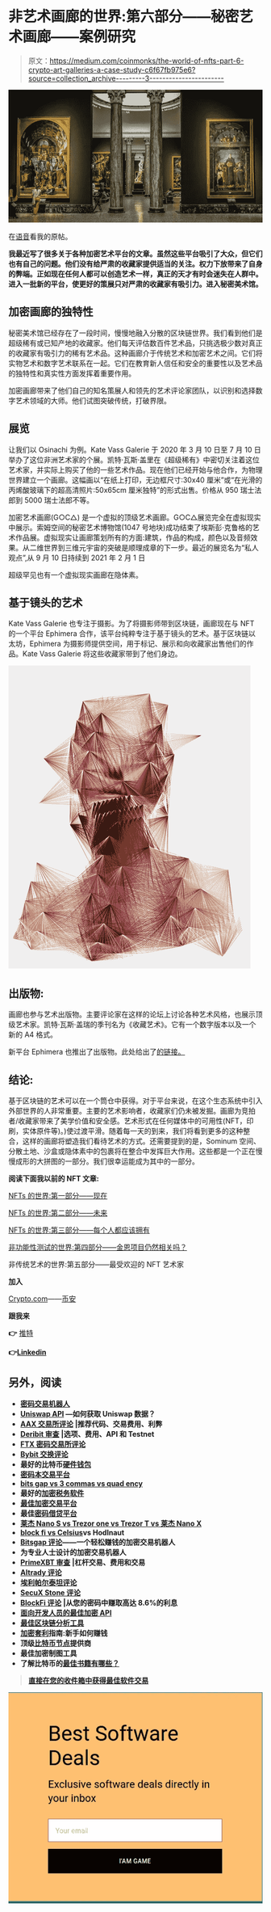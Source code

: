 # 非艺术画廊的世界:第六部分——秘密艺术画廊——案例研究

> 原文：<https://medium.com/coinmonks/the-world-of-nfts-part-6-crypto-art-galleries-a-case-study-c6f67fb975e6?source=collection_archive---------3----------------------->

![](img/5b283a136b7b72bdeef5fb7c68eee99d.png)

在[语音](https://www.voice.com/post/@tulip/the-world-of-nfts-part-6-crypto-art-galleries-a-case-study-1607937058-1)看我的原帖。

**我最近写了很多关于各种加密艺术平台的文章。虽然这些平台吸引了大众，但它们也有自己的问题。他们没有给严肃的收藏家提供适当的关注。权力下放带来了自身的弊端。正如现在任何人都可以创造艺术一样，真正的天才有时会迷失在人群中。进入一批新的平台，使更好的策展只对严肃的收藏家有吸引力。进入秘密美术馆。**

## **加密画廊的独特性**

秘密美术馆已经存在了一段时间，慢慢地融入分散的区块链世界。我们看到他们是超级稀有或已知产地的收藏家。他们每天评估数百件艺术品，只挑选极少数对真正的收藏家有吸引力的稀有艺术品。这种画廊介于传统艺术和加密艺术之间。它们将实物艺术和数字艺术联系在一起。它们在教育新人信任和安全的重要性以及艺术品的独特性和真实性方面发挥着重要作用。

加密画廊带来了他们自己的知名策展人和领先的艺术评论家团队，以识别和选择数字艺术领域的大师。他们试图突破传统，打破界限。

## **展览**

让我们以 Osinachi 为例。Kate Vass Galerie 于 2020 年 3 月 10 日至 7 月 10 日举办了这位非洲艺术家的个展。凯特·瓦斯·盖里在《超级稀有》中密切关注着这位艺术家，并实际上购买了他的一些艺术作品。现在他们已经开始与他合作，为物理世界建立一个画廊。这幅画以“在纸上打印，无边框尺寸:30x40 厘米”或“在光滑的丙烯酸玻璃下的超高清照片:50x65cm 厘米独特”的形式出售。价格从 950 瑞士法郎到 5000 瑞士法郎不等。

加密艺术画廊(G○C△) 是一个虚拟的顶级艺术画廊。G○C△展览完全在虚拟现实中展示。索姆空间的秘密艺术博物馆(1047 号地块)成功结束了埃斯彭·克鲁格的艺术作品展。虚拟现实让画廊策划所有的方面:建筑，作品的构成，颜色以及音频效果。从二维世界到三维元宇宙的突破是顺理成章的下一步。最近的展览名为“私人观点”,从 9 月 10 日持续到 2021 年 2 月 1 日

超级罕见也有一个虚拟现实画廊在隐体素。

## **基于镜头的艺术**

Kate Vass Galerie 也专注于摄影。为了将摄影师带到区块链，画廊现在与 NFT 的一个平台 Ephimera 合作，该平台纯粹专注于基于镜头的艺术。基于区块链以太坊，Ephimera 为摄影师提供空间，用于标记、展示和向收藏家出售他们的作品。Kate Vass Galerie 将这些收藏家带到了他们身边。

![](img/cf4de802af7b221bd3b30592a82901ac.png)

## **出版物**:

画廊也参与艺术出版物。主要评论家在这样的论坛上讨论各种艺术风格，也展示顶级艺术家。凯特·瓦斯·盖瑞的季刊名为《收藏艺术》。它有一个数字版本以及一个新的 A4 格式。

新平台 Ephimera 也推出了出版物。此处给出了[的链接。](https://magazine.ephimera.com/)

## **结论:**

基于区块链的艺术可以在一个筒仓中获得。对于平台来说，在这个生态系统中引入外部世界的人非常重要。主要的艺术影响者，收藏家们仍未被发掘。画廊为竞拍者/收藏家带来了美学价值和安全感。艺术形式在任何媒体中的可用性(NFT，印刷，实体原件等)。)使过渡平滑。随着每一天的到来，我们将看到更多的这种整合，这样的画廊将塑造我们看待艺术的方式。还需要提到的是，Sominum 空间、分散土地、沙盒或隐体素中的包裹将在整合中发挥巨大作用。这些都是一个正在慢慢成形的大拼图的一部分。我们很幸运能成为其中的一部分。

**阅读下面我以前的 NFT 文章:**

[NFTs 的世界:第一部分——现在](/coinmonks/the-world-of-nfts-part-1-the-present-8a2de175c2e9)

[NFTs 的世界:第二部分——未来](/coinmonks/the-world-of-nfts-part-2-the-future-eb0f9c965f55)

[NFTs 的世界:第三部分——每个人都应该拥有](https://tulip311bit.medium.com/the-world-of-nfts-part3-everybody-should-rarible-f33b5c30b65d)

[非功能性测试的世界:第四部分——金恩项目仍然相关吗？](https://tulip311bit.medium.com/the-world-of-nfts-part4-is-the-enjin-project-still-relevant-aacb55a8f9a8)

非传统艺术的世界:第五部分——最受欢迎的 NFT 艺术家

**加入**

[Crypto.com](https://binance.com/en/register?ref=E8PCD3AF)——[币安](https://platinum.crypto.com/r/sut3pd9bzn)

**跟我来**

**👉** [推特](https://twitter.com/rumadas123)

**👉**[**Linkedin**](https://www.linkedin.com/in/ruma-das-a1439320/)

## **另外，阅读**

*   **[密码交易机器人](/coinmonks/crypto-trading-bot-c2ffce8acb2a)**
*   **[Uniswap API](https://bitquery.io/blog/uniswap-pool-api) —如何获取 Uniswap 数据？**
*   **[AAX 交易所评论](/coinmonks/aax-exchange-review-2021-67c5ea09330c) |推荐代码、交易费用、利弊**
*   **[Deribit 审查](/coinmonks/deribit-review-options-fees-apis-and-testnet-2ca16c4bbdb2) |选项、费用、API 和 Testnet**
*   **[FTX 密码交易所评论](/coinmonks/ftx-crypto-exchange-review-53664ac1198f)**
*   **[Bybit 交换评论](/coinmonks/bybit-exchange-review-dbd570019b71)**
*   **最好的比特币[硬件钱包](/coinmonks/the-best-cryptocurrency-hardware-wallets-of-2020-e28b1c124069?source=friends_link&sk=324dd9ff8556ab578d71e7ad7658ad7c)**
*   **[密码本交易平台](/coinmonks/top-10-crypto-copy-trading-platforms-for-beginners-d0c37c7d698c)**
*   **[bits gap vs 3 commas vs quad ency](https://blog.coincodecap.com/bitsgap-3commas-quadency)**
*   **最好的[加密税务软件](/coinmonks/best-crypto-tax-tool-for-my-money-72d4b430816b)**
*   **[最佳加密交易平台](/coinmonks/the-best-crypto-trading-platforms-in-2020-the-definitive-guide-updated-c72f8b874555)**
*   **最佳[密码借贷平台](/coinmonks/top-5-crypto-lending-platforms-in-2020-that-you-need-to-know-a1b675cec3fa)**
*   **[莱杰 Nano S vs Trezor one vs Trezor T vs 莱杰 Nano X](https://blog.coincodecap.com/ledger-nano-s-vs-trezor-one-ledger-nano-x-trezor-t)**
*   **[block fi vs Celsius](/coinmonks/blockfi-vs-celsius-vs-hodlnaut-8a1cc8c26630)vs Hodlnaut**
*   **[Bitsgap 评论](/coinmonks/bitsgap-review-a-crypto-trading-bot-that-makes-easy-money-a5d88a336df2)——一个轻松赚钱的加密交易机器人**
*   **为专业人士设计的加密交易机器人**
*   **[PrimeXBT 审查](/coinmonks/primexbt-review-88e0815be858) |杠杆交易、费用和交易**
*   **[Altrady 评论](https://blog.coincodecap.com/altrady-reivew)**
*   **[埃利帕尔泰坦评论](/coinmonks/ellipal-titan-review-85e9071dd029)**
*   **[SecuX Stone 评论](https://blog.coincodecap.com/secux-stone-hardware-wallet-review)**
*   **[BlockFi 评论](/coinmonks/blockfi-review-53096053c097) |从您的密码中赚取高达 8.6%的利息**
*   **[面向开发人员的最佳加密 API](/coinmonks/best-crypto-apis-for-developers-5efe3a597a9f)**
*   **[最佳区块链分析工具](https://bitquery.io/blog/best-blockchain-analysis-tools-and-software)**
*   **[加密套利](/coinmonks/crypto-arbitrage-guide-how-to-make-money-as-a-beginner-62bfe5c868f6)指南:新手如何赚钱**
*   **顶级[比特币节点](https://blog.coincodecap.com/bitcoin-node-solutions)提供商**
*   **最佳加密制图工具**
*   **了解比特币的[最佳书籍有哪些？](/coinmonks/what-are-the-best-books-to-learn-bitcoin-409aeb9aff4b)**

> **[直接在您的收件箱中获得最佳软件交易](/coinmonks/newsletters/coinmonks)**

**[![](img/160ce73bd06d46c2250251e7d5969f9d.png)](https://medium.com/coinmonks/newsletters/coinmonks)**